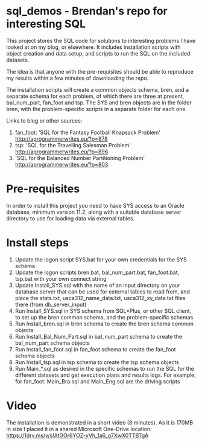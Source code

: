 # sql_demos - Brendan's repo for interesting SQL

This project stores the SQL code for solutions to interesting problems I have looked at on my blog,
or elsewhere. It includes installation scripts with object creation and data setup, and scripts to
run the SQL on the included datasets.

The idea is that anyone with the pre-requisites should be able to reproduce my results within a few 
minutes of downloading the repo.

The installation scripts will create a common objects schema, bren, and a separate schema for each
problem, of which there are three at present, bal_num_part, fan_foot and tsp. The SYS and bren 
objects are in the folder bren, with the problem-specific scripts in a separate folder for each one.

Links to blog or other sources:

1. fan_foot: 'SQL for the Fantasy Football Knapsack Problem'
   http://aprogrammerwrites.eu/?p=878
2. tsp: 'SQL for the Travelling Salesman Problem'
   http://aprogrammerwrites.eu/?p=896
3. 'SQL for the Balanced Number Partitioning Problem'
   http://aprogrammerwrites.eu/?p=803

Pre-requisites
==============
In order to install this project you need to have SYS access to an Oracle database, minimum version
11.2, along with a suitable database server directory to use for loading data via external tables.

Install steps
=============
	
1. Update the logon script SYS.bat for your own credentials for the SYS schema
2. Update the logon scripts bren.bat, bal_num_part.bat, fan_foot.bat, tsp.bat with your own connect
string
3. Update Install_SYS.sql with the name of an input directory on your database server that
can be used for external tables to read from, and place the stats.txt, usca312_name_data.txt, 
usca312_xy_data.txt files there (from db_server_input)
4. Run Install_SYS.sql in SYS schema from SQL*Plus, or other SQL client, to set up the bren
common schema, and the problem-specific schemas
5. Run Install_bren.sql in bren schema to create the bren schema common objects
6. Run Install_Bal_Num_Part.sql in bal_num_part schema to create the bal_num_part schema objects
6. Run Install_fan_foot.sql in fan_foot schema to create the fan_foot schema objects
7. Run Install_tsp.sql in tsp schema to create the tsp schema objects
8. Run Main_*.sql as desired in the specific schemas to run the SQL for the different datasets and get
execution plans and results logs. For example, for fan_foot: Main_Bra.sql and Main_Eng.sql are the 
driving scripts

Video
=====
The installation is demonstrated in a short video (8 minutes). As it is 170MB in size I placed it in a
shared Microsoft One-Drive location:
https://1drv.ms/v/s!AtGOr6YOZ-yVh_1a6_g7XwX0TTBTgA